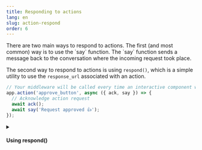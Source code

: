 ```yaml
---
title: Responding to actions
lang: en
slug: action-respond
order: 6
---
```


<div class="section-content">
There are two main ways to respond to actions. The first (and most common) way is to use the `say` function. The `say` function sends a message back to the conversation where the incoming request took place.

The second way to respond to actions is using `respond()`, which is a simple utility to use the `response_url` associated with an action.
</div>

```javascript
// Your middleware will be called every time an interactive component with the action_id “approve_button” is triggered
app.action('approve_button', async ({ ack, say }) => {
  // Acknowledge action request
  await ack();
  await say('Request approved 👍');
});
```

<details class="secondary-wrapper">
<summary class="section-head" markdown="0">
<h4 class="section-head">Using respond()</h4>
</summary>

<div class="secondary-content" markdown="0">
Since `respond()` is a utility for calling the `response_url`, it behaves in the same way. You can pass a JSON object with a new message payload that will be published back to the source of the original interaction with optional properties like `response_type` (which has a value of `in_channel` or `ephemeral`), `replace_original`, and `delete_original`.
</div>

```javascript
// Listens to actions triggered with action_id of “user_select”
app.action('user_select', async ({ action, ack, respond }) => {
  await ack();
  if (action.type === 'users_select') {
    await respond(`You selected <@${action.selected_user}>`);
  }
});
```

</details>
